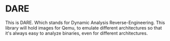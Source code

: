 # DARE
This is DARE. Which stands for Dynamic Analysis Reverse-Engineering. 
This library will hold images for Qemu, to emulate different architectures so that it's always easy to analyze binaries, even for different architectures.
